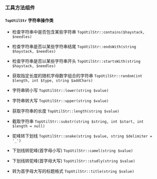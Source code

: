 ### 工具方法组件

#### `TopUtilStr` 字符串操作类

* 检查字符串中是否包含某些字符串
`TopUtilStr::contains($haystack, $needles)`

* 检查字符串是否以某些字符串结尾
`TopUtilStr::endsWith(string $haystack, $needles)`

* 检查字符串是否以某些字符串开头
`TopUtilStr::startsWith(string $haystack, $needles)`

* 获取指定长度的随机字母数字组合的字符串
`TopUtilStr::random(int $length, int $type, string $addChars)`

* 字符串转小写
`TopUtilStr::lower(string $value)`

* 字符串转大写
`TopUtilStr::upper(string $value)`

* 获取字符串的长度
`TopUtilStr::length(string $value)`

* 截取字符串
`TopUtilStr::substr(string $string, int $start, int $length = null)`

* 驼峰转下划线
`TopUtilStr::snake(string $value, string $delimiter = '_')`

* 下划线转驼峰(首字母小写)
`TopUtilStr::camel(string $value)`

* 下划线转驼峰(首字母大写)
`TopUtilStr::studly(string $value)`

* 转为首字母大写的标题格式
`TopUtilStr::title(string $value)`


